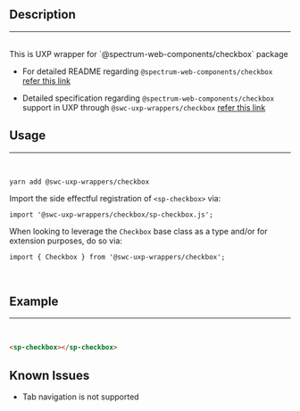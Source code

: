 ## Description

---

<br />
This is UXP wrapper for `@spectrum-web-components/checkbox` package
<br />

-   For detailed README regarding `@spectrum-web-components/checkbox` [refer this link](https://www.npmjs.com/package/@spectrum-web-components/checkbox/v/0.37.0)

-   Detailed specification regarding `@spectrum-web-components/checkbox` support in UXP through `@swc-uxp-wrappers/checkbox` [refer this link](https://developer.adobe.com/photoshop/uxp/2022/uxp-api/reference-spectrum/swc/)

## Usage

---

<br />

```
yarn add @swc-uxp-wrappers/checkbox
```

Import the side effectful registration of `<sp-checkbox>` via:

```
import '@swc-uxp-wrappers/checkbox/sp-checkbox.js';
```

When looking to leverage the `Checkbox` base class as a type and/or for extension purposes, do so via:

```
import { Checkbox } from '@swc-uxp-wrappers/checkbox';
```

<br />

## Example

---

<br />

```html
<sp-checkbox></sp-checkbox>
```

## Known Issues

-   Tab navigation is not supported
